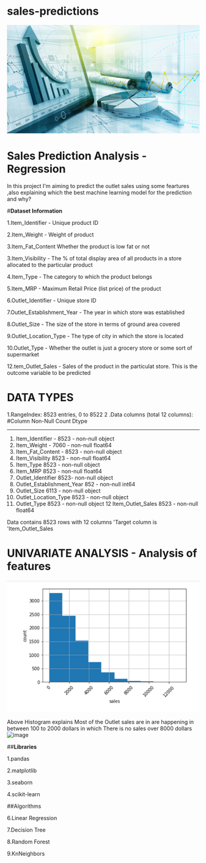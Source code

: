 # sales-predictions
![](https://github.com/JobinJose9660/sales-predictions/blob/main/sales-prediction-social-media.png)

 # Sales Prediction Analysis - Regression
  In this project I'm aiming to predict the outlet sales using some feartures ,also explaining which the best machine learning model for the prediction and why?
 
 
 
 
#**Dataset Information**
 
 
1.Item_Identifier    -	Unique product ID

2.Item_Weight         -	Weight of product

3.Item_Fat_Content 	    Whether the product is low fat or not

3.Item_Visibility      -	The % of total display area of all products in a store allocated to the particular product

4.Item_Type -	The category to which the product belongs

5.Item_MRP -	Maximum Retail Price (list price) of the product

6.Outlet_Identifier -	Unique store ID

7.Outlet_Establishment_Year -	The year in which store was established

8.Outlet_Size -	The size of the store in terms of ground area covered

9.Outlet_Location_Type -	The type of city in which the store is located

10.Outlet_Type -	Whether the outlet is just a grocery store or some sort of supermarket

12.tem_Outlet_Sales -	Sales of the product in the particulat store. This is the outcome variable to be predicted

# DATA TYPES 
1.RangeIndex: 8523 entries, 0 to 8522
2 .Data columns (total 12 columns):
 #Column                     Non-Null Count  Dtype  
---  ------                     --------------  -----  
 1.  Item_Identifier         -   8523 - non-null   object 
 3.  Item_Weight             -   7060 -  non-null   float64
 4.  Item_Fat_Content         -  8523 -  non-null   object 
 5.  Item_Visibility            8523 -  non-null   float64
 6.   Item_Type                  8523 -  non-null   object 
 7.   Item_MRP                   8523 -  non-null   float64
 8.  Outlet_Identifier          8523-  non-null   object 
 9.  Outlet_Establishment_Year  852 -  non-null   int64  
 10.   Outlet_Size                6113 - non-null   object 
 11.  Outlet_Location_Type       8523 - non-null   object 
 12.  Outlet_Type                8523 - non-null   object 
 12 Item_Outlet_Sales          8523 - non-null   float64

Data contains 8523 rows with 12 columns 
'Target column is 'Item_Outlet_Sales

# UNIVARIATE ANALYSIS - Analysis of features
![](https://github.com/JobinJose9660/sales-predictions/blob/main/1.PNG)

Above Histogram explains Most of the Outlet sales are in are happening in between 100 to 2000 dollars  in which 
There is no sales over 8000 dollars 
![image](https://user-images.githubusercontent.com/92699902/145532977-8909437b-22e5-4f78-b503-9ac1ae491552.png)





##**Libraries**

1.pandas

 2.matplotlib
 
3.seaborn

4.scikit-learn

##Algorithms

6.Linear Regression

7.Decision Tree

8.Random Forest

9.KnNeighbors



